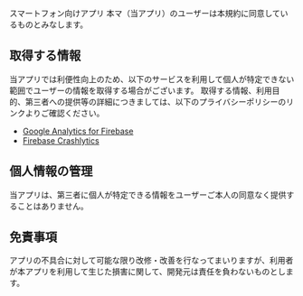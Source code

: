 スマートフォン向けアプリ 本マ（当アプリ）のユーザーは本規約に同意しているものとみなします。

## 取得する情報

当アプリでは利便性向上のため、以下のサービスを利用して個人が特定できない範囲でユーザーの情報を取得する場合がございます。
取得する情報、利用目的、第三者への提供等の詳細につきましては、以下のプライバシーポリシーのリンクよりご確認ください。

- [Google Analytics for Firebase](https://firebase.google.com/policies/analytics)
- [Firebase Crashlytics](https://firebase.google.com/support/privacy/)

## 個人情報の管理

当アプリは、第三者に個人が特定できる情報をユーザーご本人の同意なく提供することはありません。

## 免責事項

アプリの不具合に対して可能な限り改修・改善を行なってまいりますが、利用者が本アプリを利用して生じた損害に関して、開発元は責任を負わないものとします。
